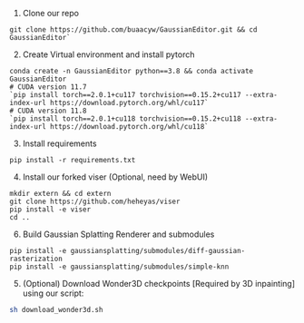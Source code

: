 1. Clone our repo
```
git clone https://github.com/buaacyw/GaussianEditor.git && cd GaussianEditor`
```
2. Create Virtual environment and install pytorch
```
conda create -n GaussianEditor python==3.8 && conda activate GaussianEditor
# CUDA version 11.7
`pip install torch==2.0.1+cu117 torchvision==0.15.2+cu117 --extra-index-url https://download.pytorch.org/whl/cu117`
# CUDA version 11.8
`pip install torch==2.0.1+cu118 torchvision==0.15.2+cu118 --extra-index-url https://download.pytorch.org/whl/cu118`
```
3. Install requirements
```
pip install -r requirements.txt
```
4. Install our forked viser (Optional, need by WebUI)
```
mkdir extern && cd extern
git clone https://github.com/heheyas/viser 
pip install -e viser
cd ..
```

6. Build Gaussian Splatting Renderer and submodules
```
pip install -e gaussiansplatting/submodules/diff-gaussian-rasterization
pip install -e gaussiansplatting/submodules/simple-knn
```

5. (Optional) Download Wonder3D checkpoints [Required by 3D inpainting] using our script:
```bash
sh download_wonder3d.sh
```
